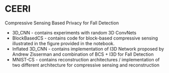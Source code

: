 # CEERI
Compressive Sensing Based Privacy for Fall Detection

<ul> 
  <li> 3D_CNN - contains experiments with random 3D ConvNets</li>
  <li> BlockBasedCS - contains code for block-based compressive sensing illustrated in the figure provided in the notebook.</li>
  <li> Inflated 3D_CNN - contains implementation of I3D Network proposed by Andrew Zisserman and combination of BCS + I3D for Fall Detection</li>
  <li> MNIST-CS - contains reconstruction architectures / implementation of two different architecture for compressive sensing and reconstruction</li>
  
  </ul>
  
